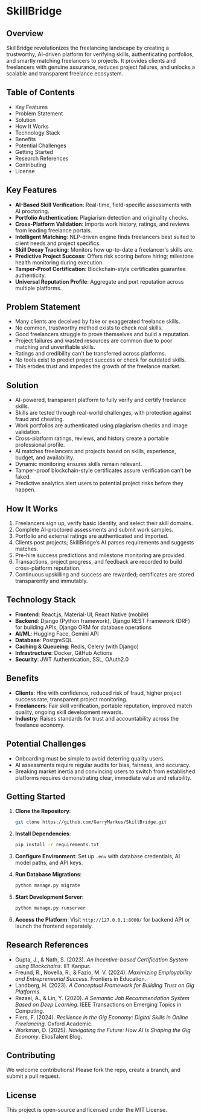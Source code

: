# SkillBridge

## Overview

SkillBridge revolutionizes the freelancing landscape by creating a trustworthy, AI-driven platform for verifying skills, authenticating portfolios, and smartly matching freelancers to projects. It provides clients and freelancers with genuine assurance, reduces project failures, and unlocks a scalable and transparent freelance ecosystem.

## Table of Contents

- Key Features
- Problem Statement
- Solution
- How It Works
- Technology Stack
- Benefits
- Potential Challenges
- Getting Started
- Research References
- Contributing
- License

## Key Features

- **AI-Based Skill Verification**: Real-time, field-specific assessments with AI proctoring.
- **Portfolio Authentication**: Plagiarism detection and originality checks.
- **Cross-Platform Validation**: Imports work history, ratings, and reviews from leading freelance portals.
- **Intelligent Matching**: NLP-driven engine finds freelancers best suited to client needs and project specifics.
- **Skill Decay Tracking**: Monitors how up-to-date a freelancer's skills are.
- **Predictive Project Success**: Offers risk scoring before hiring; milestone health monitoring during execution.
- **Tamper-Proof Certification**: Blockchain-style certificates guarantee authenticity.
- **Universal Reputation Profile**: Aggregate and port reputation across multiple platforms.

## Problem Statement

- Many clients are deceived by fake or exaggerated freelance skills.
- No common, trustworthy method exists to check real skills.
- Good freelancers struggle to prove themselves and build a reputation.
- Project failures and wasted resources are common due to poor matching and unverifiable skills.
- Ratings and credibility can't be transferred across platforms.
- No tools exist to predict project success or check for outdated skills.
- This erodes trust and impedes the growth of the freelance market.

## Solution

- AI-powered, transparent platform to fully verify and certify freelance skills.
- Skills are tested through real-world challenges, with protection against fraud and cheating.
- Work portfolios are authenticated using plagiarism checks and image validation.
- Cross-platform ratings, reviews, and history create a portable professional profile.
- AI matches freelancers and projects based on skills, experience, budget, and availability.
- Dynamic monitoring ensures skills remain relevant.
- Tamper-proof blockchain-style certificates assure verification can’t be faked.
- Predictive analytics alert users to potential project risks before they happen.

## How It Works

1. Freelancers sign up, verify basic identity, and select their skill domains.
2. Complete AI-proctored assessments and submit work samples.
3. Portfolio and external ratings are authenticated and imported.
4. Clients post projects; SkillBridge’s AI parses requirements and suggests matches.
5. Pre-hire success predictions and milestone monitoring are provided.
6. Transactions, project progress, and feedback are recorded to build cross-platform reputation.
7. Continuous upskilling and success are rewarded; certificates are stored transparently and immutably.

## Technology Stack

- **Frontend**: React.js, Material-UI, React Native (mobile)
- **Backend**: Django (Python framework), Django REST Framework (DRF) for building APIs, Django ORM for database operations
- **AI/ML**: Hugging Face, Gemini API
- **Database**: PostgreSQL
- **Caching & Queueing**: Redis, Celery (with Django)
- **Infrastructure**: Docker, GitHub Actions
- **Security**: JWT Authentication, SSL, OAuth2.0

## Benefits

- **Clients**: Hire with confidence, reduced risk of fraud, higher project success rate, transparent project monitoring.
- **Freelancers**: Fair skill verification, portable reputation, improved match quality, ongoing skill development rewards.
- **Industry**: Raises standards for trust and accountability across the freelance economy.

## Potential Challenges

- Onboarding must be simple to avoid deterring quality users.
- AI assessments require regular audits for bias, fairness, and accuracy.
- Breaking market inertia and convincing users to switch from established platforms requires demonstrating clear, immediate value and reliability.

## Getting Started

1. **Clone the Repository**:

   ```bash
   git clone https://github.com/GarryMarkus/SkillBridge.git
   ```
2. **Install Dependencies**:

   ```bash
   pip install -r requirements.txt
   ```
3. **Configure Environment**: Set up `.env` with database credentials, AI model paths, and API keys.
4. **Run Database Migrations**:

   ```bash
   python manage.py migrate
   ```
5. **Start Development Server**:

   ```bash
   python manage.py runserver
   ```
6. **Access the Platform**: Visit `http://127.0.0.1:8000/` for backend API or launch the frontend separately.

## Research References

- Gupta, J., & Nath, S. (2023). *An Incentive-based Certification System using Blockchains*. IIT Kanpur.
- Freund, R., Novella, R., & Fazio, M. V. (2024). *Maximizing Employability and Entrepreneurial Success*. Frontiers in Education.
- Landberg, H. (2023). *A Conceptual Framework for Building Trust on Gig Platforms*.
- Rezaei, A., & Lin, Y. (2020). *A Semantic Job Recommendation System Based on Deep Learning*. IEEE Transactions on Emerging Topics in Computing.
- Fiers, F. (2024). *Resilience in the Gig Economy: Digital Skills in Online Freelancing*. Oxford Academic.
- Workman, D. (2025). *Navigating the Future: How AI Is Shaping the Gig Economy*. EliosTalent Blog.

## Contributing

We welcome contributions! Please fork the repo, create a branch, and submit a pull request.

## License

This project is open-source and licensed under the MIT License.
